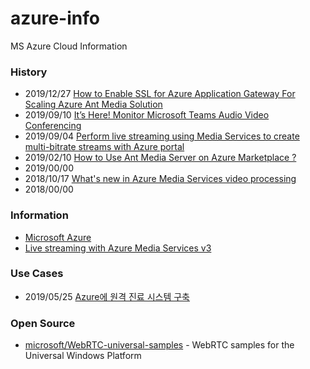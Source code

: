 # azure-info
MS Azure Cloud Information



### History
- 2019/12/27 [How to Enable SSL for Azure Application Gateway For Scaling Azure Ant Media Solution](https://antmedia.io/ssl-for-azure-app-gateway-for-scaling-azure-ant-media/)
- 2019/09/10 [It’s Here! Monitor Microsoft Teams Audio Video Conferencing](https://www.exoprise.com/2019/09/10/monitor-microsoft-teams-audio-video-conferencing/)
- 2019/09/04 [Perform live streaming using Media Services to create multi-bitrate streams with Azure portal](https://docs.microsoft.com/en-us/azure/media-services/previous/media-services-portal-creating-live-encoder-enabled-channel)
- 2019/02/10 [How to Use Ant Media Server on Azure Marketplace ?](https://antmedia.io/how-to-use-ant-media-server-on-azure-marketplace/)
- 2019/00/00
- 2018/10/17 [What's new in Azure Media Services video processing](https://azure.microsoft.com/en-us/blog/what-s-new-in-azure-media-services-video-processing/)
- 2018/00/00


### Information
- [Microsoft Azure](https://azure.microsoft.com/en-us/)
- [Live streaming with Azure Media Services v3](https://docs.microsoft.com/en-us/azure/media-services/latest/live-streaming-overview)


### Use Cases
- 2019/05/25 [Azure에 원격 진료 시스템 구축](https://docs.microsoft.com/ko-kr/azure/architecture/example-scenario/apps/telehealth-system)



### Open Source
- [microsoft/WebRTC-universal-samples](https://github.com/microsoft/WebRTC-universal-samples) - WebRTC samples for the Universal Windows Platform
